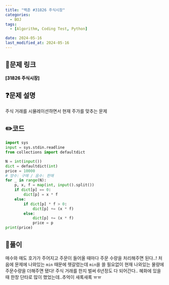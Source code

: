 ```yaml
---
title: "백준 #31826 주식시장"
categories:
  - BOJ
tags:
  - [Algorithm, Coding Test, Python]

date: 2024-05-16
last_modified_at: 2024-05-16
---
```


## :link:문제 링크

<a href="https://www.acmicpc.net/problem/31826" style="text-decoration:none; color:black; font-weight:bold" target="_blank">[31826 주식시장]</a>

## :question:문제 설명

주식 거래를 시뮬레이션하면서 현재 주가를 맞추는 문제

## :pencil2:코드

```python
import sys
input = sys.stdin.readline
from collections import defaultdict

N = int(input())
dict = defaultdict(int)
price = 10000
# 양수: 구매 / 음수: 판매
for _ in range(N):
    p, x, f = map(int, input().split())
    if dict[p] == 0:
        dict[p] = x * f
    else:
        if dict[p] * f > 0:
            dict[p] += (x * f)
        else:
            dict[p] += (x * f)
            price = p
print(price)
```

## :memo:풀이

매수와 매도 호가가 주어지고 주문이 들어올 때마다 주문 수량을 처리해주면 된다..! 처음에 문제에 나와있는 `min` 때문에 헷갈렸는데 `min`을 쓸 필요없이 현재 나와있는 물량에 주문수량을 더해주면 됐다!
주식 거래를 한지 벌써 6년정도 다 되어간다.. 혜화에 있을 때 한창 단타로 많이 했었는데..추억이 새록새록 ㅠㅠ
